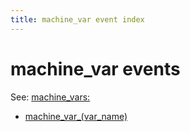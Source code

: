 ```yaml
---
title: machine_var event index
---
```


# machine_var events


See: [machine_vars:](../config/machine_vars.md)

* [machine_var_(var_name)](machine_var_machine_var)
